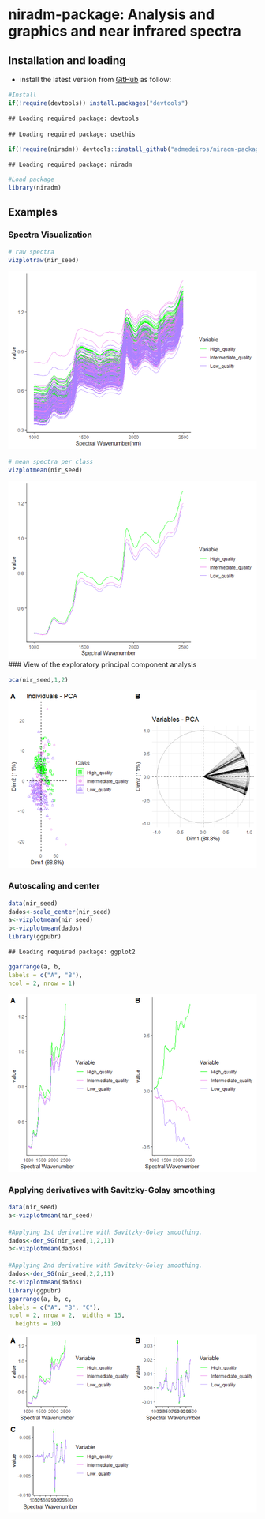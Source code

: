 
# niradm-package: Analysis and graphics and near infrared spectra

## Installation and loading

  - install the latest version from
    [GitHub](https://github.com/admedeiros/niradm-package) as follow:

<!-- end list -->

``` r
#Install
if(!require(devtools)) install.packages("devtools")
```

    ## Loading required package: devtools

    ## Loading required package: usethis

``` r
if(!require(niradm)) devtools::install_github("admedeiros/niradm-package")
```

    ## Loading required package: niradm

``` r
#Load package
library(niradm)
```

## Examples

### Spectra Visualization

``` r
# raw spectra
vizplotraw(nir_seed)
```

![](README_files/figure-gfm/unnamed-chunk-2-1.png)<!-- -->

``` r
# mean spectra per class
vizplotmean(nir_seed)
```

![](README_files/figure-gfm/unnamed-chunk-3-1.png)<!-- --> \#\#\# View
of the exploratory principal component analysis

``` r
pca(nir_seed,1,2)
```

![](README_files/figure-gfm/unnamed-chunk-4-1.png)<!-- -->

### Autoscaling and center

``` r
data(nir_seed)
dados<-scale_center(nir_seed)
a<-vizplotmean(nir_seed)
b<-vizplotmean(dados)
library(ggpubr)
```

    ## Loading required package: ggplot2

``` r
ggarrange(a, b,
labels = c("A", "B"),
ncol = 2, nrow = 1)
```

![](README_files/figure-gfm/unnamed-chunk-5-1.png)<!-- -->

### Applying derivatives with Savitzky-Golay smoothing

``` r
data(nir_seed)
a<-vizplotmean(nir_seed)

#Applying 1st derivative with Savitzky-Golay smoothing.
dados<-der_SG(nir_seed,1,2,11)
b<-vizplotmean(dados)

#Applying 2nd derivative with Savitzky-Golay smoothing.
dados<-der_SG(nir_seed,2,2,11)
c<-vizplotmean(dados)
library(ggpubr)
ggarrange(a, b, c, 
labels = c("A", "B", "C"),
ncol = 2, nrow = 2,  widths = 15,
  heights = 10)
```

![](README_files/figure-gfm/unnamed-chunk-6-1.png)<!-- -->
